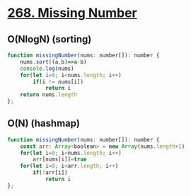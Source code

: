 # [268. Missing Number](https://leetcode.com/problems/missing-number/)

## O(NlogN) (sorting)
~~~javascript
function missingNumber(nums: number[]): number {
    nums.sort((a,b)=>a-b)
    console.log(nums)
    for(let i=0; i<nums.length; i++)
        if(i != nums[i])
            return i
    return nums.length
};
~~~

## O(N) (hashmap)
~~~javascript
function missingNumber(nums: number[]): number {
    const arr: Array<boolean> = new Array(nums.length+1)
    for(let i=0; i<nums.length; i++)
        arr[nums[i]]=true
    for(let i=0; i<arr.length; i++)
        if(!arr[i])
            return i
};
~~~
